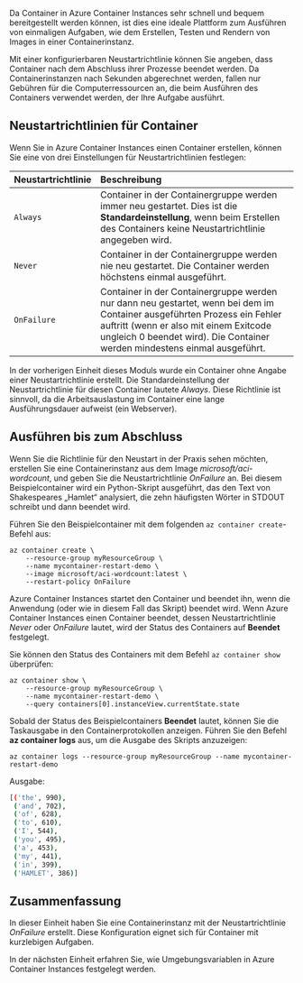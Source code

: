 Da Container in Azure Container Instances sehr schnell und bequem bereitgestellt werden können, ist dies eine ideale Plattform zum Ausführen von einmaligen Aufgaben, wie dem Erstellen, Testen und Rendern von Images in einer Containerinstanz.

Mit einer konfigurierbaren Neustartrichtlinie können Sie angeben, dass Container nach dem Abschluss ihrer Prozesse beendet werden. Da Containerinstanzen nach Sekunden abgerechnet werden, fallen nur Gebühren für die Computerressourcen an, die beim Ausführen des Containers verwendet werden, der Ihre Aufgabe ausführt.

## <a name="container-restart-policies"></a>Neustartrichtlinien für Container

Wenn Sie in Azure Container Instances einen Container erstellen, können Sie eine von drei Einstellungen für Neustartrichtlinien festlegen:

| Neustartrichtlinie   | Beschreibung |
| ---------------- | :---------- |
| `Always` | Container in der Containergruppe werden immer neu gestartet. Dies ist die **Standardeinstellung**, wenn beim Erstellen des Containers keine Neustartrichtlinie angegeben wird. |
| `Never` | Container in der Containergruppe werden nie neu gestartet. Die Container werden höchstens einmal ausgeführt. |
| `OnFailure` | Container in der Containergruppe werden nur dann neu gestartet, wenn bei dem im Container ausgeführten Prozess ein Fehler auftritt (wenn er also mit einem Exitcode ungleich 0 beendet wird). Die Container werden mindestens einmal ausgeführt. |

In der vorherigen Einheit dieses Moduls wurde ein Container ohne Angabe einer Neustartrichtlinie erstellt. Die Standardeinstellung der Neustartrichtlinie für diesen Container lautete *Always*. Diese Richtlinie ist sinnvoll, da die Arbeitsauslastung im Container eine lange Ausführungsdauer aufweist (ein Webserver).

## <a name="run-to-completion"></a>Ausführen bis zum Abschluss

Wenn Sie die Richtlinie für den Neustart in der Praxis sehen möchten, erstellen Sie eine Containerinstanz aus dem Image *microsoft/aci-wordcount*, und geben Sie die Neustartrichtlinie *OnFailure* an. Bei diesem Beispielcontainer wird ein Python-Skript ausgeführt, das den Text von Shakespeares „Hamlet“ analysiert, die zehn häufigsten Wörter in STDOUT schreibt und dann beendet wird.

Führen Sie den Beispielcontainer mit dem folgenden `az container create`-Befehl aus:

```azureclu
az container create \
    --resource-group myResourceGroup \
    --name mycontainer-restart-demo \
    --image microsoft/aci-wordcount:latest \
    --restart-policy OnFailure
```

Azure Container Instances startet den Container und beendet ihn, wenn die Anwendung (oder wie in diesem Fall das Skript) beendet wird. Wenn Azure Container Instances einen Container beendet, dessen Neustartrichtlinie *Never* oder *OnFailure* lautet, wird der Status des Containers auf **Beendet** festgelegt.

Sie können den Status des Containers mit dem Befehl `az container show` überprüfen:

```azurecli
az container show \
    --resource-group myResourceGroup \
    --name mycontainer-restart-demo \
    --query containers[0].instanceView.currentState.state
```

Sobald der Status des Beispielcontainers **Beendet** lautet, können Sie die Taskausgabe in den Containerprotokollen anzeigen. Führen Sie den Befehl **az container logs** aus, um die Ausgabe des Skripts anzuzeigen:

```azurecli
az container logs --resource-group myResourceGroup --name mycontainer-restart-demo
```

Ausgabe:

```bash
[('the', 990),
 ('and', 702),
 ('of', 628),
 ('to', 610),
 ('I', 544),
 ('you', 495),
 ('a', 453),
 ('my', 441),
 ('in', 399),
 ('HAMLET', 386)]
```

## <a name="summary"></a>Zusammenfassung

In dieser Einheit haben Sie eine Containerinstanz mit der Neustartrichtlinie *OnFailure* erstellt. Diese Konfiguration eignet sich für Container mit kurzlebigen Aufgaben.

In der nächsten Einheit erfahren Sie, wie Umgebungsvariablen in Azure Container Instances festgelegt werden.
